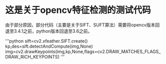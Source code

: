 # 这是关于opencv特征检测的测试代码

由于部分原因，部分代码（主要是关于SIFT、SUFT算法）需要将opencv版本回退至3.4.1之前，python版本回退至3.6之前。

'''python
    sift=cv2.xfeather.SIFT.create()
    kp,des=sift.detectAndCompute(img,None)
    img=cv2.drawKeypoints(img,kp,None,flags=cv2.DRAW_MATCHES_FLAGS_DRAW_RICH_KEYPOINTS)
'''
